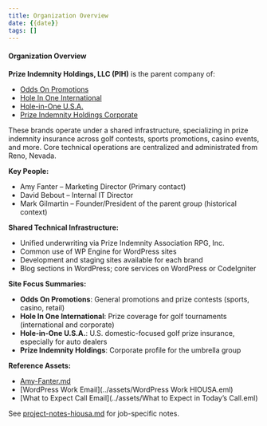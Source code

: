 ```yaml
---
title: Organization Overview
date: {{date}}
tags: []
---
```


#### Organization Overview

**Prize Indemnity Holdings, LLC (PIH)** is the parent company of:
- [Odds On Promotions](https://www.oddsonpromotions.com)
- [Hole In One International](https://www.holeinoneinternational.com)
- [Hole-in-One U.S.A.](https://www.hiousa.com)
- [Prize Indemnity Holdings Corporate](https://www.prizeindemnityholdings.com)

These brands operate under a shared infrastructure, specializing in prize indemnity insurance across golf contests, sports promotions, casino events, and more. Core technical operations are centralized and administrated from Reno, Nevada.

**Key People:**
- Amy Fanter – Marketing Director (Primary contact)
- David Bebout – Internal IT Director
- Mark Gilmartin – Founder/President of the parent group (historical context)

**Shared Technical Infrastructure:**
- Unified underwriting via Prize Indemnity Association RPG, Inc.
- Common use of WP Engine for WordPress sites
- Development and staging sites available for each brand
- Blog sections in WordPress; core services on WordPress or CodeIgniter

**Site Focus Summaries:**
- **Odds On Promotions**: General promotions and prize contests (sports, casino, retail)
- **Hole In One International**: Prize coverage for golf tournaments (international and corporate)
- **Hole-in-One U.S.A.**: U.S. domestic-focused golf prize insurance, especially for auto dealers
- **Prize Indemnity Holdings**: Corporate profile for the umbrella group

**Reference Assets:**
- [Amy-Fanter.md](../assets/Amy-Fanter.md)
- [WordPress Work Email](../assets/WordPress Work HIOUSA.eml)
- [What to Expect Call Email](../assets/What to Expect in Today’s Call.eml)

See [project-notes-hiousa.md](project-notes-hiousa.md) for job-specific notes.
